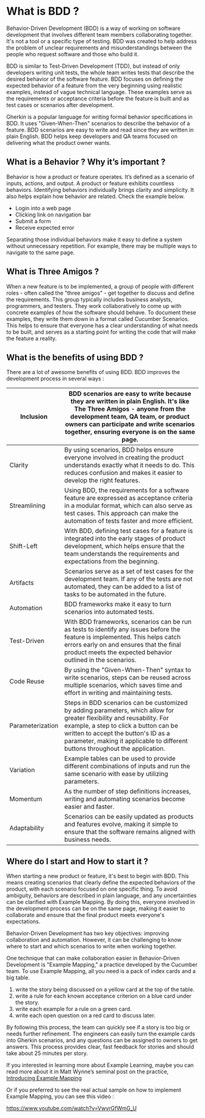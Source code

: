 # What is BDD ?

Behavior-Driven Development (BDD) is a way of working on software development that involves different team members collaborating together. It's not a tool or a specific type of testing. BDD was created to help address the problem of unclear requirements and misunderstandings between the people who request software and those who build it.

BDD is similar to Test-Driven Development (TDD), but instead of only developers writing unit tests, the whole team writes tests that describe the desired behavior of the software feature. BDD focuses on defining the expected behavior of a feature from the very beginning using realistic examples, instead of vague technical language. These examples serve as the requirements or acceptance criteria before the feature is built and as test cases or scenarios after development.

Gherkin is a popular language for writing formal behavior specifications in BDD. It uses "Given-When-Then" scenarios to describe the behavior of a feature. BDD scenarios are easy to write and read since they are written in plain English. BDD helps keep developers and QA teams focused on delivering what the product owner wants.

## What is a Behavior ? Why it’s important ?

Behavior is how a product or feature operates. It’s defined as a scenario of inputs, actions, and output. A product or feature exhibits countless behaviors. Identifying behaviors individually brings clarity and simplicity. It also helps explain how behavior are related. Check the example below.

- Login into a web page
- Clicking link on navigation bar
- Submit a form
- Receive expected error

Separating those individual behaviors make it easy to define a system without unnecessary repetition. For example, there may be multiple ways to navigate to the same page.

## What is Three Amigos ?

When a new feature is to be implemented, a group of people with different roles - often called the "three amigos" - get together to discuss and define the requirements. This group typically includes business analysts, programmers, and testers. They work collaboratively to come up with concrete examples of how the software should behave. To document these examples, they write them down in a format called Cucumber Scenarios. This helps to ensure that everyone has a clear understanding of what needs to be built, and serves as a starting point for writing the code that will make the feature a reality.

## What is the benefits of using BDD ?

There are a lot of awesome benefits of using BDD. BDD improves the development process in several ways :

| Inclusion        | BDD scenarios are easy to write because they are written in plain English. It's like The Three Amigos - anyone from the development team, QA team, or product owners can participate and write scenarios together, ensuring everyone is on the same page.                                |
| ---------------- | ---------------------------------------------------------------------------------------------------------------------------------------------------------------------------------------------------------------------------------------------------------------------------------------- |
| Clarity          | By using scenarios, BDD helps ensure everyone involved in creating the product understands exactly what it needs to do. This reduces confusion and makes it easier to develop the right features.                                                                                        |
| Streamlining     | Using BDD, the requirements for a software feature are expressed as acceptance criteria in a modular format, which can also serve as test cases. This approach can make the automation of tests faster and more efficient.                                                               |
| Shift-Left       | With BDD, defining test cases for a feature is integrated into the early stages of product development, which helps ensure that the team understands the requirements and expectations from the beginning.                                                                               |
| Artifacts        | Scenarios serve as a set of test cases for the development team. If any of the tests are not automated, they can be added to a list of tasks to be automated in the future.                                                                                                              |
| Automation       | BDD frameworks make it easy to turn scenarios into automated tests.                                                                                                                                                                                                                      |
| Test-Driven      | With BDD frameworks, scenarios can be run as tests to identify any issues before the feature is implemented. This helps catch errors early on and ensures that the final product meets the expected behavior outlined in the scenarios.                                                  |
| Code Reuse       | By using the "Given-When-Then" syntax to write scenarios, steps can be reused across multiple scenarios, which saves time and effort in writing and maintaining tests.                                                                                                                   |
| Parameterization | Steps in BDD scenarios can be customized by adding parameters, which allow for greater flexibility and reusability. For example, a step to click a button can be written to accept the button's ID as a parameter, making it applicable to different buttons throughout the application. |
| Variation        | Example tables can be used to provide different combinations of inputs and run the same scenario with ease by utilizing parameters.                                                                                                                                                      |
| Momentum         | As the number of step definitions increases, writing and automating scenarios become easier and faster.                                                                                                                                                                                  |
| Adaptability     | Scenarios can be easily updated as products and features evolve, making it simple to ensure that the software remains aligned with business needs.                                                                                                                                       |

## Where do I start and How to start it ?

When starting a new product or feature, it's best to begin with BDD. This means creating scenarios that clearly define the expected behaviors of the product, with each scenario focused on one specific thing. To avoid ambiguity, behaviors are described in plain language, and any uncertainties can be clarified with Example Mapping. By doing this, everyone involved in the development process can be on the same page, making it easier to collaborate and ensure that the final product meets everyone's expectations.

Behavior-Driven Development has two key objectives: improving collaboration and automation. However, it can be challenging to know where to start and which scenarios to write when working together.

One technique that can make collaboration easier in Behavior-Driven Development is "Example Mapping," a practice developed by the Cucumber team. To use Example Mapping, all you need is a pack of index cards and a big table.

1. write the story being discussed on a yellow card at the top of the table.
2. write a rule for each known acceptance criterion on a blue card under the story.
3. write each example for a rule on a green card.
4. write each open question on a red card to discuss later.

By following this process, the team can quickly see if a story is too big or needs further refinement. The engineers can easily turn the example cards into Gherkin scenarios, and any questions can be assigned to owners to get answers. This process provides clear, fast feedback for stories and should take about 25 minutes per story.

If you interested in learning more about Example Learning, maybe you can read more about it in Matt Wynne’s seminal post on the practice, [Introducing Example Mapping](https://cucumber.io/blog/bdd/example-mapping-introduction/)

Or if you preferred to see the real actual sample on how to implement Example Mapping, you can see this video :

https://www.youtube.com/watch?v=VwvrGfWmG_U
